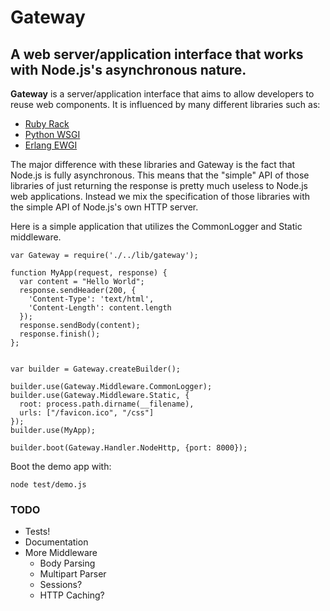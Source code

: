 Gateway
=======

## A web server/application interface that works with Node.js's asynchronous nature. 

**Gateway** is a server/application interface that aims to allow developers to
reuse web components. It is influenced by many different libraries such as:

* [Ruby Rack](http://rack.rubyforge.org/)
* [Python WSGI](http://www.wsgi.org/wsgi/)
* [Erlang EWGI](http://code.google.com/p/ewgi/)

The major difference with these libraries and Gateway is the fact that Node.js
is fully asynchronous. This means that the "simple" API of those libraries of just
returning the response is pretty much useless to Node.js web applications. Instead
we mix the specification of those libraries with the simple API of Node.js's own
HTTP server.

Here is a simple application that utilizes the CommonLogger and Static middleware.

    var Gateway = require('./../lib/gateway');

    function MyApp(request, response) {
      var content = "Hello World";
      response.sendHeader(200, {
        'Content-Type': 'text/html',
        'Content-Length': content.length
      });
      response.sendBody(content);
      response.finish();
    };

    
    var builder = Gateway.createBuilder();
    
    builder.use(Gateway.Middleware.CommonLogger);
    builder.use(Gateway.Middleware.Static, {
      root: process.path.dirname(__filename),
      urls: ["/favicon.ico", "/css"]
    });
    builder.use(MyApp);

    builder.boot(Gateway.Handler.NodeHttp, {port: 8000});

Boot the demo app with:

    node test/demo.js

### TODO

* Tests!
* Documentation
* More Middleware
  * Body Parsing
  * Multipart Parser
  * Sessions?
  * HTTP Caching?
